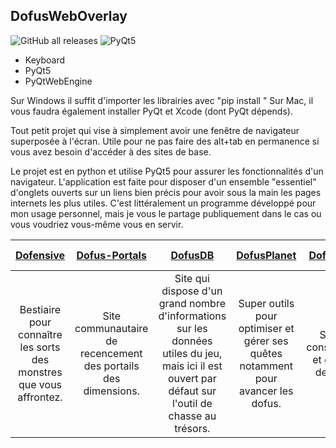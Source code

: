 ## DofusWebOverlay

![GitHub all releases](https://img.shields.io/github/downloads/LeSpatiocorne/dofusweboverlay/total)
![PyQt5](https://img.shields.io/pypi/v/PyQt5)

- Keyboard
- PyQt5
- PyQtWebEngine

Sur Windows il suffit d'importer les librairies avec "pip install <librairie>"
Sur Mac, il vous faudra également installer PyQt et Xcode (dont PyQt dépends).

  
Tout petit projet qui vise à simplement avoir une fenêtre de navigateur superposée à l'écran. Utile pour ne pas faire des alt+tab en permanence si vous avez besoin d'accéder à des sites de base.


Le projet est en python et utilise PyQt5 pour assurer les fonctionnalités d'un navigateur.
L'application est faite pour disposer d'un ensemble "essentiel" d'onglets ouverts sur un liens bien précis pour avoir sous la main les pages internets les plus utiles.
C'est littéralement un programme développé pour mon usage personnel, mais je vous le partage publiquement dans le cas ou vous voudriez vous-même vous en servir.

  
|[Dofensive](https://dofensive.com/fr)|[Dofus-Portals](https://dofus-portals.fr/)|[DofusDB](https://dofusdb.fr/fr/tools/treasure-hunt)|[DofusPlanet](https://dofusplanet.com/)|[DofusBook](https://www.dofusbook.net/fr/)|[Dofus Pour Les Noobs](https://www.dofuspourlesnoobs.com)|[Metamob](https://www.metamob.fr)|
|     :---:    |     :---:      |     :---:     |     :---:     |     :---:    |     :---:      |     :---:     |
|Bestiaire pour connaître les sorts des monstres que vous affrontez.|Site communautaire de recencement des portails des dimensions.|Site qui dispose d'un grand nombre d'informations sur les données utiles du jeu, mais ici il est ouvert par défaut sur l'outil de chasse au trésors.|Super outils pour optimiser et gérer ses quêtes notamment pour avancer les dofus.|Site de construction et gestion de stuffs|Site qui regroupe un énorme nombre d'informations pour les quêtes, les succès et les donjons. |Permet de lister les archimonstres pour le suivi de la quête l'éternelle moisson.|


